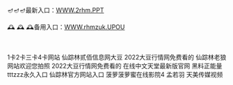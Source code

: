 <p>
	🪔🪔🪔最新入口：<a href="http://www.baidu.com/link?url=6MA2SWnO3Raqke39an_0PUxosM6ZrUGzi1BN9tNnlPW&wd">WWW.2rhm.PPT</a> 
	<p>
		🕰
🕰
🕰备用入口：<a href="http://www.baidu.com/link?url=6MA2SWnO3Raqke39an_0PUxosM6ZrUGzi1BN9tNnlPW&wd">WWW.rhmzuk.UPOU</a> 
	</p>
	<p>
		<br />
	</p>
	<p>
		1卡2卡三卡4卡网站
仙踪林贰佰信息网大豆
2022大豆行情网免费看的
仙踪林老狼网站欢迎您拍照
2022大豆行情网免费看的
在线中文天堂最新版官网
黑料正能量tttzzz永久入口
仙踪林官方网站入口
菠萝菠萝蜜在线影院4
孟若羽 天美传媒视频
	</p>
